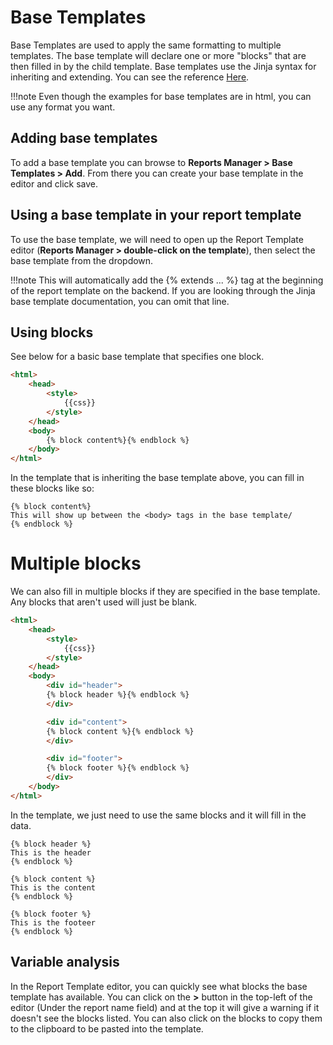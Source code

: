 # Base Templates

Base Templates are used to apply the same formatting to multiple templates. The base template
will declare one or more "blocks" that are then filled in by the child template. Base templates
use the Jinja syntax for inheriting and extending. You can see the reference 
[Here](https://jinja.palletsprojects.com/en/3.1.x/templates/#template-inheritance).

!!!note
    Even though the examples for base templates are in html, you can use any format you want.

## Adding base templates

To add a base template you can browse to **Reports Manager > Base Templates > Add**. From there 
you can create your base template in the editor and click save.

## Using a base template in your report template

To use the base template, we will need to open up the Report Template editor 
(**Reports Manager > double-click on the template**), then select the base template from the 
dropdown.

!!!note 
    This will automatically add the {% extends ... %} tag at the beginning of the report template
    on the backend. If you are looking through the Jinja base template documentation, you can omit that
    line.

## Using blocks

See below for a basic base template that specifies one block.

```html
<html>
    <head>
        <style>
            {{css}}
        </style>
    </head>
    <body>
        {% block content%}{% endblock %}
    </body>
</html>
```

In the template that is inheriting the base template above, you can fill in these
blocks like so:

```
{% block content%}
This will show up between the <body> tags in the base template/
{% endblock %}
```

# Multiple blocks

We can also fill in multiple blocks if they are specified in the base template. Any blocks
that aren't used will just be blank.

```html
<html>
    <head>
        <style>
            {{css}}
        </style>
    </head>
    <body>
        <div id="header">
        {% block header %}{% endblock %}
        </div>

        <div id="content">
        {% block content %}{% endblock %}
        </div>

        <div id="footer">
        {% block footer %}{% endblock %}
        </div>
    </body>
</html>
```

In the template, we just need to use the same blocks and it will fill in the data.

```
{% block header %}
This is the header
{% endblock %}

{% block content %}
This is the content
{% endblock %}

{% block footer %}
This is the footeer
{% endblock %}
```

## Variable analysis

In the Report Template editor, you can quickly see what blocks the base template has available. 
You can click on the **>** button in the top-left of the editor (Under the report name field) and 
at the top it will give a warning if it doesn't see the blocks listed. You can also click on the
blocks to copy them to the clipboard to be pasted into the template.
